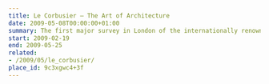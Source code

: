 ```yaml
---
title: Le Corbusier – The Art of Architecture
date: 2009-05-08T00:00:00+01:00
summary: The first major survey in London of the internationally renowned architect in more than 20 years, this timely reassessment presents a wealth of original models, interior settings, drawings, furniture, photographs, films, tapestries, paintings, sculpture and books by designed and written by the architect himself.
start: 2009-02-19
end: 2009-05-25
related:
- /2009/05/le_corbusier/
place_id: 9c3xgwc4+3f
---
```

